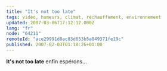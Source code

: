 ```yaml
---
title: "It's not too late"
tags: vidéo, humeurs, climat, réchauffement, environnement
updated: 2007-03-06T17:12:12.000Z
lang: "fr"
node: "64211"
remoteId: "ace29991d8ac83d653b5a849371fe19c"
published: 2007-02-03T01:18:26+01:00
---
```

 
<div class="video">
	<object width="400" height="336" type="application/x-shockwave-flash" data="https://www.dailymotion.com/swf/iaLXrsoAz5k7x7QOv">
		<param name="movie" value="https://www.dailymotion.com/swf/iaLXrsoAz5k7x7QOv"></param>
		<param name="allowfullscreen" value="true"></param>
	</object>
</div>

 
**It's not too late** enfin espérons…

